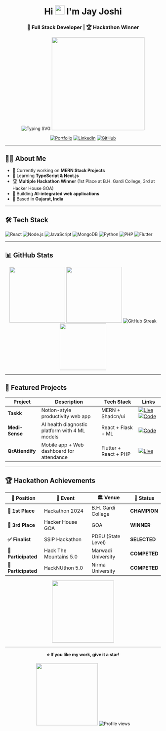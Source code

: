 <div align="center">

# Hi <img src="https://media.giphy.com/media/hvRJCLFzcasrR4ia7z/giphy.gif" width="30"/> I'm Jay Joshi

### 🚀 Full Stack Developer | 🏆 Hackathon Winner

<img src="https://readme-typing-svg.herokuapp.com?font=Fira+Code&pause=1000&color=F7931E&center=true&vCenter=true&width=400&lines=Full+Stack+Developer;MERN+Stack+Developer;Hackathon+Winner" alt="Typing SVG" />

<img src="https://media.giphy.com/media/qgQUggAC3Pfv687qPC/giphy.gif" width="300"/>

[![Portfolio](https://img.shields.io/badge/Portfolio-Visit-orange?style=for-the-badge&logo=firefox)](https://portfolioo-1xkb.vercel.app/)
[![LinkedIn](https://img.shields.io/badge/LinkedIn-Connect-blue?style=for-the-badge&logo=linkedin)](https://linkedin.com/in/jayjoshi2512)
[![GitHub](https://img.shields.io/badge/GitHub-Follow-black?style=for-the-badge&logo=github)](https://github.com/jayjoshi2512)

</div>

---

## 🧑‍💻 About Me

- 🔭 Currently working on **MERN Stack Projects**
- 🌱 Learning **TypeScript & Next.js**
- 🏆 **Multiple Hackathon Winner** (1st Place at B.H. Gardi College, 3rd at Hacker House GOA)
- 💼 Building **AI-integrated web applications**
- 📍 Based in **Gujarat, India**

---

## 🛠️ Tech Stack

![React](https://img.shields.io/badge/React-20232A?style=for-the-badge&logo=react&logoColor=61DAFB)
![Node.js](https://img.shields.io/badge/Node.js-43853D?style=for-the-badge&logo=node.js&logoColor=white)
![JavaScript](https://img.shields.io/badge/JavaScript-F7DF1E?style=for-the-badge&logo=javascript&logoColor=black)
![MongoDB](https://img.shields.io/badge/MongoDB-4EA94B?style=for-the-badge&logo=mongodb&logoColor=white)
![Python](https://img.shields.io/badge/Python-3776AB?style=for-the-badge&logo=python&logoColor=white)
![PHP](https://img.shields.io/badge/PHP-777BB4?style=for-the-badge&logo=php&logoColor=white)
![Flutter](https://img.shields.io/badge/Flutter-02569B?style=for-the-badge&logo=flutter&logoColor=white)

---

## 📊 GitHub Stats

<div align="center">

<img height="180em" src="https://github-readme-stats.vercel.app/api?username=jayjoshi2512&show_icons=true&theme=tokyonight&count_private=true"/>
<img height="180em" src="https://github-readme-stats.vercel.app/api/top-langs/?username=jayjoshi2512&layout=compact&theme=tokyonight"/>

<img src="https://github-readme-streak-stats.herokuapp.com/?user=jayjoshi2512&theme=tokyonight" alt="GitHub Streak" />

<img src="https://media.giphy.com/media/LnQjpWaON8nhr21vNW/giphy.gif" width="150"/>

</div>

---

## 🌟 Featured Projects

| Project | Description | Tech Stack | Links |
|---------|------------|------------|-------|
| **Taskk** | Notion-style productivity web app | MERN + Shadcn/ui | [![Live](https://img.shields.io/badge/Live-Demo-success)](https://taskk-1-16pw.onrender.com/) [![Code](https://img.shields.io/badge/Code-GitHub-blue)](https://github.com/jayjoshi2512/taskk) |
| **Medi-Sense** | AI health diagnostic platform with 4 ML models | React + Flask + ML | [![Code](https://img.shields.io/badge/Code-GitHub-blue)](https://github.com/jayjoshi2512/Medi-Sense) |
| **QrAttendify** | Mobile app + Web dashboard for attendance | Flutter + React + PHP | [![Live](https://img.shields.io/badge/Web-Demo-success)](https://www.qrqr.miwtindia.com) |

---

## 🏆 Hackathon Achievements

<div align="center">

| 🏅 Position | 🎯 Event | 🏛️ Venue | 🎪 Status |
|-------------|----------|-----------|-----------|
| **🥇 1st Place** | Hackathon 2024 | B.H. Gardi College | **CHAMPION** |
| **🥉 3rd Place** | Hacker House GOA | GOA | **WINNER** |
| **✅ Finalist** | SSIP Hackathon | PDEU (State Level) | **SELECTED** |
| **🎯 Participated** | Hack The Mountains 5.0 | Marwadi University | **COMPETED** |
| **🎯 Participated** | HackNUthon 5.0 | Nirma University | **COMPETED** |

<img src="https://media.giphy.com/media/26tn33aiTi1jkl6H6/giphy.gif" width="200"/>

</div>

---

<div align="center">

**⭐ If you like my work, give it a star!**

<img src="https://media.giphy.com/media/3oriO0OEd9QIDdllqo/giphy.gif" width="200"/>

<img src="https://komarev.com/ghpvc/?username=jayjoshi2512&label=Profile%20views&color=0e75b6&style=flat" alt="Profile views" />

</div>
